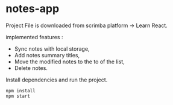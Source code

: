 # notes-app
Project File is downloaded from scrimba platform -> Learn React.

implemented features : 
* Sync notes with local storage,
* Add notes summary titles,
* Move the modified notes to the to of the list,
* Delete notes.

Install dependencies and run the project.

```
npm install
npm start
```

